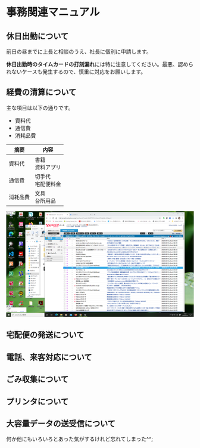 # 事務関連マニュアル
## 休日出勤について
前日の昼までに上長と相談のうえ、社長に個別に申請します。

**休日出勤時のタイムカードの打刻漏れ**には特に注意してください。最悪、認められないケースも発生するので、慎重に対応をお願いします。

## 経費の清算について
主な項目は以下の通りです。
- 資料代
- 通信費
- 消耗品費

|摘要　　|内容
|--|--|
|資料代|書籍<br>資料アプリ
|通信費|切手代<br>宅配便料金
|消耗品費|文具<br>台所用品

![切手代](img/2020-09-13.png)
## 宅配便の発送について
## 電話、来客対応について
## ごみ収集について
## プリンタについて
## 大容量データの送受信について
何か他にもいろいろとあった気がするけれど忘れてしまった^^;
